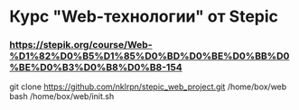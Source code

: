 # Курс "Web-технологии" от Stepic
### https://stepik.org/course/Web-%D1%82%D0%B5%D1%85%D0%BD%D0%BE%D0%BB%D0%BE%D0%B3%D0%B8%D0%B8-154

git clone https://github.com/nklrpn/stepic_web_project.git /home/box/web
bash /home/box/web/init.sh
